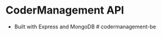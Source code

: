 # CoderManagement API

- Built with Express and MongoDB
#   c o d e r m a n a g e m e n t - b e  
 